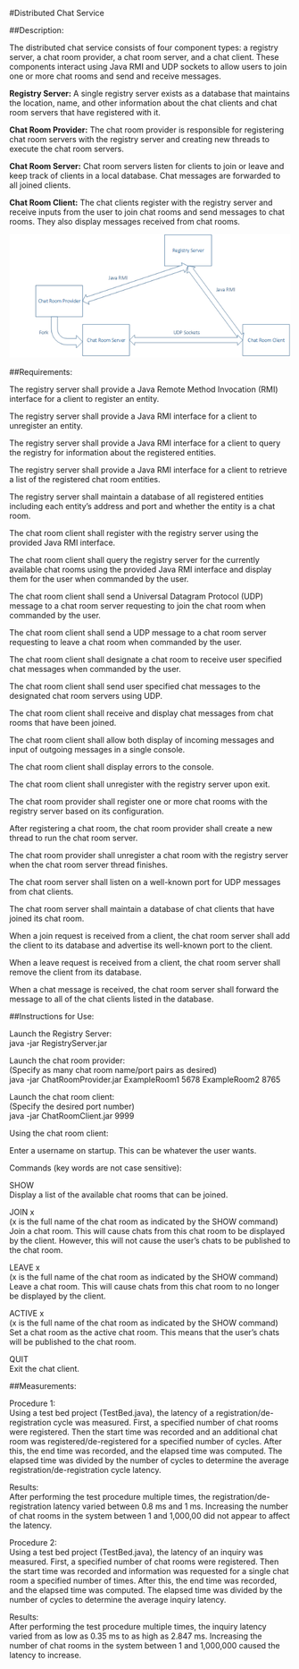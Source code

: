 #Distributed Chat Service

##Description:

The distributed chat service consists of four component types: a registry server, a chat room provider, a chat room server, and a chat client. These components interact using Java RMI and UDP sockets to allow users to join one or more chat rooms and send and receive messages.

**Registry Server:**  A single registry server exists as a database that maintains the location, name, and other information about the chat clients and chat room servers that have registered with it.

**Chat Room Provider:** The chat room provider is responsible for registering chat room servers with the registry server and creating new threads to execute the chat room servers.

**Chat Room Server:** Chat room servers listen for clients to join or leave and keep track of clients in a local database. Chat messages are forwarded to all joined clients.

**Chat Room Client:** The chat clients register with the registry server and receive inputs from the user to join chat rooms and send messages to chat rooms. They also display messages received from chat rooms.

![](https://github.com/cbaumler/cpre550/blob/master/distributed_chat_service/doc/diagram.png?raw=true)

##Requirements:

The registry server shall provide a Java Remote Method Invocation (RMI) interface for a client to register an entity.

The registry server shall provide a Java RMI interface for a client to unregister an entity.

The registry server shall provide a Java RMI interface for a client to query the registry for information about the registered entities.

The registry server shall provide a Java RMI interface for a client to retrieve a list of the registered chat room entities.

The registry server shall maintain a database of all registered entities including each entity’s address and port and whether the entity is a chat room.

The chat room client shall register with the registry server using the provided Java RMI interface.

The chat room client shall query the registry server for the currently available chat rooms using the provided Java RMI interface and display them for the user when commanded by the user.

The chat room client shall send a Universal Datagram Protocol (UDP) message to a chat room server requesting to join the chat room when commanded by the user.

The chat room client shall send a UDP message to a chat room server requesting to leave a chat room when commanded by the user.

The chat room client shall designate a chat room to receive user specified chat messages when commanded by the user.

The chat room client shall send user specified chat messages to the designated chat room servers using UDP.

The chat room client shall receive and display chat messages from chat rooms that have been joined.

The chat room client shall allow both display of incoming messages and input of outgoing messages in a single console.

The chat room client shall display errors to the console.

The chat room client shall unregister with the registry server upon exit.

The chat room provider shall register one or more chat rooms with the registry server based on its configuration.

After registering a chat room, the chat room provider shall create a new thread to run the chat room server.

The chat room provider shall unregister a chat room with the registry server when the chat room server thread finishes.

The chat room server shall listen on a well-known port for UDP messages from chat clients.

The chat room server shall maintain a database of chat clients that have joined its chat room.

When a join request is received from a client, the chat room server shall add the client to its database and advertise its well-known port to the client.

When a leave request is received from a client, the chat room server shall remove the client from its database.

When a chat message is received, the chat room server shall forward the message to all of the chat clients listed in the database.

##Instructions for Use:

Launch the Registry Server:  
java -jar RegistryServer.jar

Launch the chat room provider:  
(Specify as many chat room name/port pairs as desired)  
java -jar ChatRoomProvider.jar ExampleRoom1 5678 ExampleRoom2 8765  

Launch the chat room client:  
(Specify the desired port number)  
java -jar ChatRoomClient.jar 9999  

Using the chat room client:

Enter a username on startup. This can be whatever the user wants.

Commands (key words are not case sensitive):

SHOW  
Display a list of the available chat rooms that can be joined.

JOIN x  
(x is the full name of the chat room as indicated by the SHOW command)  
Join a chat room. This will cause chats from this chat room to be displayed by the client. However, this will not cause the user’s chats to be published to the chat room.

LEAVE x  
(x is the full name of the chat room as indicated by the SHOW command)  
Leave a chat room. This will cause chats from this chat room to no longer be displayed by the client.

ACTIVE x  
(x is the full name of the chat room as indicated by the SHOW command)  
Set a chat room as the active chat room. This means that the user’s chats will be published to the chat room.

QUIT  
Exit the chat client.



##Measurements:

Procedure 1:  
Using a test bed project (TestBed.java), the latency of a registration/de-registration cycle was measured. First, a specified number of chat rooms were registered. Then the start time was recorded and an additional chat room was registered/de-registered for a specified number of cycles. After this, the end time was recorded, and the elapsed time was computed. The elapsed time was divided by the number of cycles to determine the average registration/de-registration cycle latency.

Results:  
After performing the test procedure multiple times, the registration/de-registration latency varied between 0.8 ms and 1 ms. Increasing the number of chat rooms in the system between 1 and 1,000,00 did not appear to affect the latency.

Procedure 2:  
Using a test bed project (TestBed.java), the latency of an inquiry was measured. First, a specified number of chat rooms were registered. Then the start time was recorded and information was requested for a single chat room a specified number of times. After this, the end time was recorded, and the elapsed time was computed. The elapsed time was divided by the number of cycles to determine the average inquiry latency.

Results:  
After performing the test procedure multiple times, the inquiry latency varied from as low as 0.35 ms to as high as 2.847 ms. Increasing the number of chat rooms in the system between 1 and 1,000,000 caused the latency to increase.
